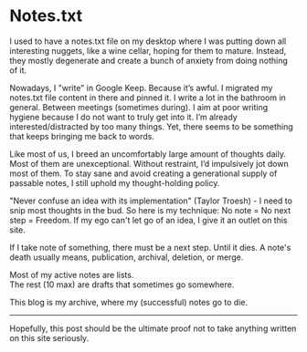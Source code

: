 # Notes.txt

I used to have a notes.txt file on my desktop where I was putting down all interesting nuggets, like a wine cellar, hoping for them to mature. Instead, they mostly degenerate and create a bunch of anxiety from doing nothing of it.

Nowadays, I "write" in Google Keep. Because it’s awful. I migrated my notes.txt file content in there and pinned it. I write a lot in the bathroom in general. Between meetings (sometimes during). I aim at poor writing hygiene because I do not want to truly get into it. I’m already interested/distracted by too many things. Yet, there seems to be something that keeps bringing me back to words.

Like most of us, I breed an uncomfortably large amount of thoughts daily. Most of them are unexceptional. Without restraint, I’d impulsively jot down most of them. To stay sane and avoid creating a generational supply of passable notes, I still uphold my thought-holding policy. 

"Never confuse an idea with its implementation" (Taylor Troesh) - I need to snip most thoughts in the bud. So here is my technique: No note = No next step = Freedom. If my ego can't let go of an idea, I give it an outlet on this site.

If I take note of something, there must be a next step. Until it dies. A note's death usually means, publication, archival, deletion, or merge.

Most of my active notes are lists.<br>
The rest (10 max) are drafts that sometimes go somewhere.

This blog is my archive, where my (successful) notes go to die.

---
Hopefully, this post should be the ultimate proof not to take anything written on this site seriously.